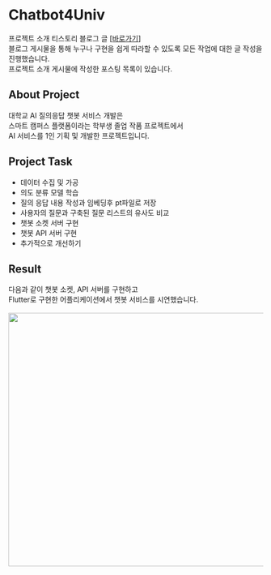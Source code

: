 # Chatbot4Univ
프로젝트 소개 티스토리 블로그 글 [[바로가기](https://seokii.tistory.com/146)]  
블로그 게시물을 통해 누구나 구현을 쉽게 따라할 수 있도록 모든 작업에 대한 글 작성을 진행했습니다.  
프로젝트 소개 게시물에 작성한 포스팅 목록이 있습니다.  

## About Project
대학교 AI 질의응답 챗봇 서비스 개발은  
스마트 캠퍼스 플랫폼이라는 학부생 졸업 작품 프로젝트에서  
AI 서비스를 1인 기획 및 개발한 프로젝트입니다.  

## Project Task
- 데이터 수집 및 가공
- 의도 분류 모델 학습
- 질의 응답 내용 작성과 임베딩후 pt파일로 저장
- 사용자의 질문과 구축된 질문 리스트의 유사도 비교
- 챗봇 소켓 서버 구현
- 챗봇 API 서버 구현
- 추가적으로 개선하기

## Result
다음과 같이 챗봇 소켓, API 서버를 구현하고  
Flutter로 구현한 어플리케이션에서 챗봇 서비스를 시연했습니다.  
<br>
<img src="https://user-images.githubusercontent.com/80209977/202237639-0a833634-c688-4243-b2e3-a948c603aa77.png" width="850" height="500"/>
